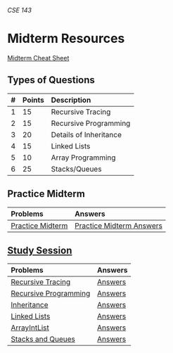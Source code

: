 _CSE 143_
# Midterm Resources

[Midterm Cheat Sheet](midterm-cheat-sheet.md)

## Types of Questions

| # | Points | Description |
| :--- | :--- | :--- |
| 1 | 15 | Recursive Tracing |
| 2 | 15 | Recursive Programming |
| 3 | 20 | Details of Inheritance |
| 4 | 15 | Linked Lists |
| 5 | 10 | Array Programming |
| 6 | 25 | Stacks/Queues |

## Practice Midterm

| __Problems__ | __Answers__ |
| :--- | :--- |
| [Practice Midterm](practice-midterm.md) | [Practice Midterm Answers](practice-midterm-answers.md) |

## [Study Session](study-session)

| Problems | Answers |
| :--- | :--- |
| [Recursive Tracing](study-session/recursive-tracing.md) | [Answers](study-session/answers/recursive-tracing-answers.md) |
| [Recursive Programming](study-session/recursive-programming.md) | [Answers](study-session/answers/recursive-programming-answers.md) |
| [Inheritance](study-session/inheritance.md) | [Answers](study-session/answers/inheritance-answers.md) |
| [Linked Lists](study-session/linked-lists.md) | [Answers](study-session/answers/linked-lists-answers.md) |
| [ArrayIntList](study-session/arrayintlist.md) | [Answers](study-session/answers/arrayintlist-answers.md) |
| [Stacks and Queues](study-session/stacks-queues.md) | [Answers](study-session/answers/stacks-queues-answers.md) |